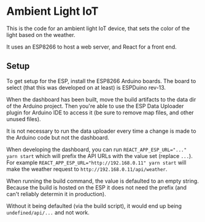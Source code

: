 Ambient Light IoT
=================

This is the code for an ambient light IoT device, that sets the color of the
light based on the weather.

It uses an ESP8266 to host a web server, and React for a front end.


## Setup

To get setup for the ESP, install the ESP8266 Arduino boards.
The board to select (that this was developed on at least) is ESPDuino rev-13.

When the dashboard has been built, move the build artifacts to the data dir of
the Arduino project. Then you're able to use the ESP Data Uploader plugin for
Arduino IDE to access it (be sure to remove map files, and other unused files).

It is not necessary to run the data uploader every time a change is made to the
Arduino code but not the dashboard.

When developing the dashboard, you can run `REACT_APP_ESP_URL="..." yarn start`
which will prefix the API URLs with the value set (replace `...`).
For example `REACT_APP_ESP_URL="http://192.168.0.11" yarn start` will make the
weather request to `http://192.168.0.11/api/weather`.

When running the build command, the value is defaulted to an empty string.
Because the build is hosted on the ESP it does not need the prefix (and can't
reliably determin it in production).

Without it being defaulted (via the build script), it would end up being
`undefined/api/...` and not work.
